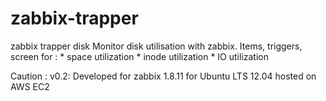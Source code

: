 zabbix-trapper
==============

zabbix trapper disk
   Monitor disk utilisation with zabbix.
   Items, triggers, screen for :
	* space utilization
	* inode utilization
	* IO utilization

Caution : v0.2: Developed for zabbix 1.8.11 for Ubuntu LTS 12.04 hosted on AWS EC2
